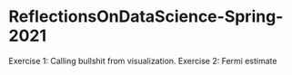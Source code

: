 # ReflectionsOnDataScience-Spring-2021

Exercise 1: Calling bullshit from visualization.
Exercise 2: Fermi estimate

